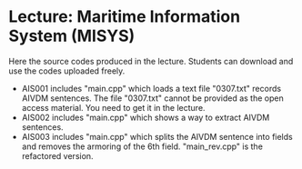 # Lecture: Maritime Information System (MISYS)
Here the source codes produced in the lecture. Students can download and use the codes uploaded freely.
* AIS001 includes "main.cpp" which loads a text file "0307.txt" records AIVDM sentences. The file "0307.txt" cannot be provided as the open access material. You need to get it in the lecture.
* AIS002 includes "main.cpp" which shows a way to extract AIVDM sentences.
* AIS003 includes "main.cpp" which splits the AIVDM sentence into fields and removes the armoring of the 6th field. "main_rev.cpp" is the refactored version.